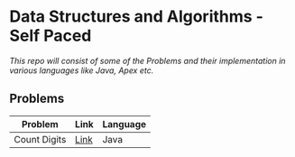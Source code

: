 # Data Structures and Algorithms - Self Paced

*This repo will consist of some of the Problems and their implementation in various languages like Java, Apex etc.* 
## Problems
Problem | Link | Language 
 ------------ | ------------- | ----------- 
Count Digits | [Link](https://github.com/drupadpreenja-code/GFG/blob/main/DSA-Self-Paced/DSA-Solutions/CountDigits.java) | Java
